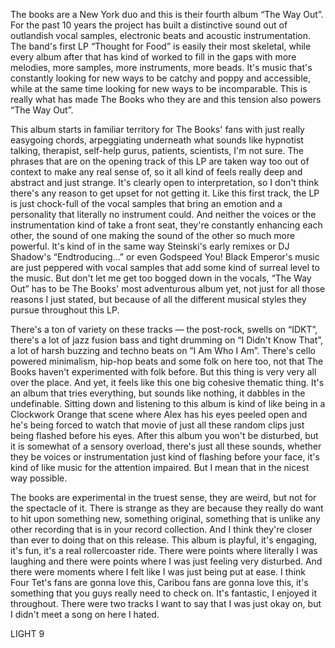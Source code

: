 The books are a New York duo and this is their fourth album “The Way Out”. For the past 10 years the project has built a distinctive sound out of outlandish vocal samples, electronic beats and acoustic instrumentation. The band's first LP “Thought for Food” is easily their most skeletal, while every album after that has kind of worked to fill in the gaps with more melodies, more samples, more instruments, more beads. It's music that's constantly looking for new ways to be catchy and poppy and accessible, while at the same time looking for new ways to be incomparable. This is really what has made The Books who they are and this tension also powers “The Way Out”.

This album starts in familiar territory for The Books' fans with just really easygoing chords, arpeggiating underneath what sounds like hypnotist talking, therapist, self-help gurus, patients, scientists, I'm not sure. The phrases that are on the opening track of this LP are taken way too out of context to make any real sense of, so it all kind of feels really deep and abstract and just strange. It's clearly open to interpretation, so I don't think there's any reason to get upset for not getting it. Like this first track, the LP is just chock-full of the vocal samples that bring an emotion and a personality that literally no instrument could. And neither the voices or the instrumentation kind of take a front seat, they're constantly enhancing each other, the sound of one making the sound of the other so much more powerful. It's kind of in the same way Steinski's early remixes or DJ Shadow's “Endtroducing…” or even Godspeed You! Black Emperor's music are just peppered with vocal samples that add some kind of surreal level to the music. But don't let me get too bogged down in the vocals, “The Way Out” has to be The Books' most adventurous album yet, not just for all those reasons I just stated, but because of all the different musical styles they pursue throughout this LP.

There's a ton of variety on these tracks — the post-rock, swells on “IDKT”, there's a lot of jazz fusion bass and tight drumming on “I Didn't Know That”, a lot of harsh buzzing and techno beats on “I Am Who I Am”. There's cello powered minimalism, hip-hop beats and some folk on here too, not that The Books haven't experimented with folk before. But this thing is very very all over the place. And yet, it feels like this one big cohesive thematic thing. It's an album that tries everything, but sounds like nothing, it dabbles in the undefinable. Sitting down and listening to this album is kind of like being in a Clockwork Orange that scene where Alex has his eyes peeled open and he's being forced to watch that movie of just all these random clips just being flashed before his eyes. After this album you won't be disturbed, but it is somewhat of a sensory overload, there's just all these sounds, whether they be voices or instrumentation just kind of flashing before your face, it's kind of like music for the attention impaired. But I mean that in the nicest way possible.

The books are experimental in the truest sense, they are weird, but not for the spectacle of it. There is strange as they are because they really do want to hit upon something new, something original, something that is unlike any other recording that is in your record collection. And I think they're closer than ever to doing that on this release. This album is playful, it's engaging, it's fun, it's a real rollercoaster ride. There were points where literally I was laughing and there were points where I was just feeling very disturbed. And there were moments where I felt like I was just being put at ease. I think Four Tet's fans are gonna love this, Caribou fans are gonna love this, it's something that you guys really need to check on. It's fantastic, I enjoyed it throughout. There were two tracks I want to say that I was just okay on, but I didn't meet a song on here I hated.

LIGHT 9
